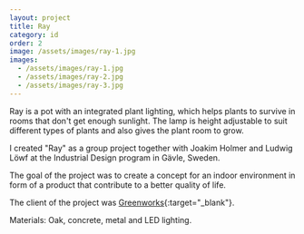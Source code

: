 ```yaml
---
layout: project
title: Ray
category: id
order: 2
image: /assets/images/ray-1.jpg
images:
  - /assets/images/ray-1.jpg
  - /assets/images/ray-2.jpg
  - /assets/images/ray-3.jpg  
---
```

Ray is a pot with an integrated plant lighting, which helps plants to survive in rooms that don't get enough sunlight. The lamp is height adjustable to suit different types of plants and also gives the plant room to grow.

I created "Ray" as a group project together with Joakim Holmer and Ludwig Löwf at the Industrial Design program in Gävle, Sweden.

The goal of the project was to create a concept for an indoor environment in form of a product that contribute to a better quality of life.

The client of the project was [Greenworks](http://greenwork.se/){:target="_blank"}.

Materials: Oak, concrete, metal and LED lighting.
